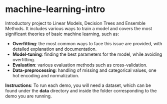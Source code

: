 # machine-learning-intro
Introductory project to Linear Models, Decision Trees and Ensemble Methods. It includes various ways to train a model and covers the most significant theories of basic machine learning, such as:

- **Overfitting**: the most common ways to face this issue are provided, with detailed explanation and documentation.
- **Model-tuning**: finding the best parameters for the model, while avoiding overfitting.
- **Evaluation**: various evaluation methods such as cross-validation.
- **Data-preprocessing**: handling of missing and categorical values, one hot encoding and normalization.

**Instructions**: To run each demo, you will need a dataset, which can be found under the **data** directory and inside the folder corresponding to the demo you are running.
